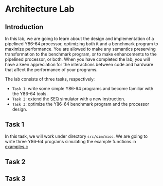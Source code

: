 # Architecture Lab

## Introduction

In this lab, we are going to learn about the design and implementation of a pipelined Y86-64 processor,
optimizing both it and a benchmark program to maximize performance. You are allowed to make any semantics
preserving transformation to the benchmark program, or to make enhancements to the pipelined processor,
or both. When you have completed the lab, you will have a keen appreciation for the interactions between
code and hardware that affect the performance of your programs.

The lab consists of three tasks, respectively:
+ `Task 1`: write some simple Y86-64 programs and become familiar with the Y86-64 tools.
+ `Task 2`: extend the SEQ simulator with a new instruction.
+ `Task 3`: optimize the Y86-64 benchmark program and the processor design.

## Task 1
In this task, we will work under directory `src/sim/misc`.
We are going to write three Y86-64 programs simulating the example functions in [examples.c](src/sim/misc/examples.c)


## Task 2

## Task 3
